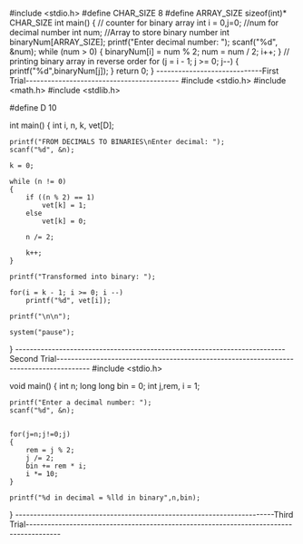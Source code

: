 #include <stdio.h>
#define CHAR_SIZE   8
#define ARRAY_SIZE sizeof(int)* CHAR_SIZE
int main()
{
    // counter for binary array
    int i = 0,j=0;
    //num for decimal number
    int num;
    //Array to store binary number
    int binaryNum[ARRAY_SIZE];
    printf("Enter decimal number: ");
    scanf("%d", &num);
    while (num > 0)
    {
        binaryNum[i] = num % 2;
        num = num / 2;
        i++;
    }
    // printing binary array in reverse order
    for (j = i - 1; j >= 0; j--)
    {
        printf("%d",binaryNum[j]);
    }
    return 0;
}
                                               -----------------------------First Trial------------------------------------------
    #include <stdio.h>
#include <math.h>
#include <stdlib.h>

#define D 10

int main()
{
	int i, n, k, vet[D];
   
	printf("FROM DECIMALS TO BINARIES\nEnter decimal: ");
	scanf("%d", &n);
   
	k = 0;
   
	while (n != 0)
	{
		if ((n % 2) == 1) 
			vet[k] = 1;
		else
			vet[k] = 0;
          
		n /= 2;
       
		k++;
	}
	
	printf("Transformed into binary: ");
    
	for(i = k - 1; i >= 0; i --)
		printf("%d", vet[i]);
		
	printf("\n\n");
    
	system("pause");
}
--------------------------------------------------------------------------Second Trial---------------------------------------------------------------------------------------
#include <stdio.h>

void main()
{
    int n;
    long long bin = 0;
    int j,rem, i = 1;

    printf("Enter a decimal number: ");
    scanf("%d", &n);


    for(j=n;j!=0;j)
    {
        rem = j % 2;
        j /= 2;
        bin += rem * i;
        i *= 10;
    }

    printf("%d in decimal = %lld in binary",n,bin);
}
-----------------------------------------------------------------------Third Trial---------------------------------------------------------------------------------------

